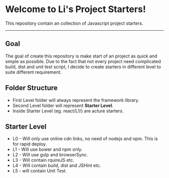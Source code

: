 Welcome to Li's Project Starters!
===================

This repository contain an collection of Javascript project starters. 

-------

Goal
--------------
The goal of create this repository is make start of an project as quick and simple as possible. Due to the fact that not every project need complicated build, dist and unit test script, I decide to create starters in different level to suite different requirement.

Folder Structure
---------------
- First Level folder will always represent the framework library.
- Second Level folder will represent **Starter Level**.
- Inside Starter Level (eg. react/L1/) are acture starters.

Starter Level
--------------
- L0 - Will only use online cdn links, no need of nodejs and npm.  This is for rapid deploy. 
- L1 - Will use bower and npm only.
- L2 - Will use gulp and browserSync.
- L3 - Will contain rquireJS etc.
- L4 - Will contain build, dist and JSHint etc.
- L5 - will contain Unit Test.

